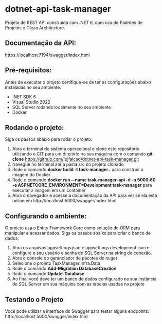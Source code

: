 # dotnet-api-task-manager
Projeto de REST API construída com .NET 6, com uso de Padrões de Projetos e Clean Architecture. 

## Documentação da API:

https://localhost:7194/swagger/index.html

## Pré-requisitos:

Antes de executar o projeto certifique-se de ter as configurações abaixo instaladas no seu ambiente.

+ .NET SDK 6
+ Visual Studio 2022
+ SQL Server rodando localmente no seu ambiente
+ Docker

## Rodando o projeto:

Siga os passos abaixo para rodar o projeto.

1. Abra o terminal do sistema operacional e clone este repositório utilizando o GIT para um diretório na sua máquina com o comando **git clone** https://github.com/lpjfalcao/dotnet-api-task-manager.git
2. Navegue no terminal até a pasta src do projeto clonado
3. Rode o comando **docker build -t task-manager .** para construir a imagem do Docker
4. Rode o comando **docker run --name task-manager-api -d -p 5000:80 -e ASPNETCORE_ENVIRONMENT=Development task-manager** para executar a imagem em um container 
5. Abra o navegador e acesse a documentação da API para ver se ela está online em http://localhost:5000/swagger/index.html

## Configurando o ambiente:

O projeto usa o Entity Framework Core como solução de ORM para manipular e acessar dados. Siga os passos abaixo para criar o banco de dados:

1. Abra os arquivos appsettings.json e appsettings.development.json e configure o seu usuário e senha do SQL Server na string de conexão.
2. Abra o console do gerenciador de pacotes do nuget
3. Selecione o projeto TaskManager.Infra.Data 
4. Rode o comando **Add-Migration DatabaseCreation**
5. Rode o comando **Update-Database**
6. Ao final você deve ter um banco de dados configurado na sua instância do SQL Server em sua máquina com as tabelas usadas no projeto

## Testando o Projeto

Você pode utilizar a interface do Swagger para testar alguns endpoints: http://localhost:5000/swagger/index.html

